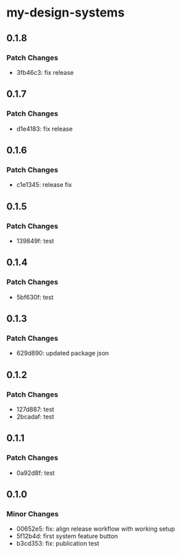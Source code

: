 # my-design-systems

## 0.1.8

### Patch Changes

- 3fb46c3: fix release

## 0.1.7

### Patch Changes

- d1e4183: fix release

## 0.1.6

### Patch Changes

- c1e1345: release fix

## 0.1.5

### Patch Changes

- 139849f: test

## 0.1.4

### Patch Changes

- 5bf630f: test

## 0.1.3

### Patch Changes

- 629d890: updated package json

## 0.1.2

### Patch Changes

- 127d887: test
- 2bcadaf: test

## 0.1.1

### Patch Changes

- 0a92d8f: test

## 0.1.0

### Minor Changes

- 00652e5: fix: align release workflow with working setup
- 5f12b4d: first system feature button
- b3cd353: fix: publication test
